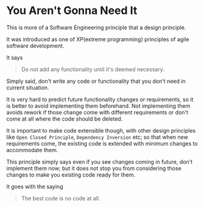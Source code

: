 # You Aren't Gonna Need It
This is more of a Software Engineering principle that a design principle.

It was introduced as one of XP(extreme programming) principles of agile software development.

It says
> Do not add any functionality until it's deemed necessary.

Simply said, don't write any code or functionality that you don't need in current situation.

It is very hard to predict future functionality changes or requirements, so it is better to avoid implementing them beforehand.
Not implementing them avoids rework if those change come with different requirements or don't come at all where the code should be deleted.

It is important to make code extensible though, with other design principles like `Open Closed Principle`, `Dependency Inversion` etc; 
so that when new requirements come, the existing code is extended with minimum changes to accommodate them.

This principle simply says even if you see changes coming in future, don't implement them now;
but it does not stop you from considering those changes to make you existing code ready for them.

It goes with the saying
> The best code is no code at all.  
